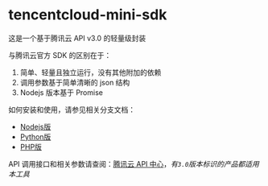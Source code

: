 # tencentcloud-mini-sdk

这是一个基于腾讯云 API v3.0 的轻量级封装

与腾讯云官方 SDK 的区别在于：

1. 简单、轻量且独立运行，没有其他附加的依赖
1. 调用参数基于简单清晰的 json 结构
1. Nodejs 版本基于 Promise

如何安装和使用，请参见相关分支文档：

- [Nodejs版](https://github.com/liyi/tencentcloud-mini-sdk/tree/nodejs)
- [Python版](https://github.com/liyi/tencentcloud-mini-sdk/tree/python)
- [PHP版](https://github.com/liyi/tencentcloud-mini-sdk/tree/php)

API 调用接口和相关参数请查阅：[腾讯云 API 中心](https://cloud.tencent.com/document/api)，_有`3.0`版本标识的产品都适用本工具_
